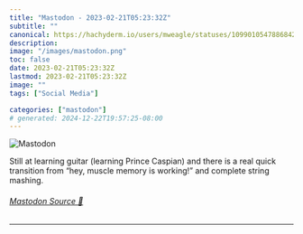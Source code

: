 ```yaml
---
title: "Mastodon - 2023-02-21T05:23:32Z"
subtitle: ""
canonical: https://hachyderm.io/users/mweagle/statuses/109901054788684295
description:
image: "/images/mastodon.png"
toc: false
date: 2023-02-21T05:23:32Z
lastmod: 2023-02-21T05:23:32Z
image: ""
tags: ["Social Media"]

categories: ["mastodon"]
# generated: 2024-12-22T19:57:25-08:00
---
```

![Mastodon](/images/mastodon.png)

<p>Still at learning guitar (learning Prince Caspian) and there is a real quick transition from “hey, muscle memory is working!” and complete string mashing.</p>


###### [Mastodon Source 🐘](https://hachyderm.io/@mweagle/109901054788684295)

___

